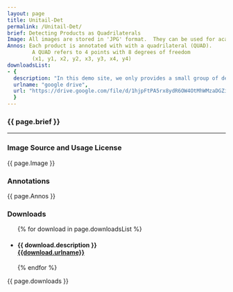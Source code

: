 ```yaml
---
layout: page
title: Unitail-Det
permalink: /Unitail-Det/
brief: Detecting Products as Quadrilaterals
Image: All images are stored in 'JPG' format.  They can be used for academic purposes only.
Annos: Each product is annotated with with a quadrilateral (QUAD).
        A QUAD refers to 4 points with 8 degrees of freedom 
        (x1, y1, x2, y2, x3, y3, x4, y4)
downloadsList:
- {
  description: "In this demo site, we only provides a small group of demo images",
  urlname: "google drive",
  url: "https://drive.google.com/file/d/1hjpFtPA5rx8ydR6OW4OtMhWMzaDGZi15/view?usp=sharing"
  }
---
```


<h3>{{ page.brief }}</h3>
<hr>
<div>
  <h3>Image Source and Usage License</h3>
  <div class="Image">
    <p>{{ page.Image }}</p>
  </div>
</div>
<div>
  <h3>Annotations</h3>
  <div class="Annos">
    <p>{{ page.Annos }}</p>
  </div>
</div>
<div>
  <h3>Downloads</h3>
  <ul>
    {% for download in page.downloadsList %}
    <li>
      <h4>{{ download.description }} <br><a href="{{download.url}}">{{download.urlname}}</a></h4>
    </li>
    {% endfor %}
  </ul>
  <p>{{ page.downloads }}</p>
</div>
